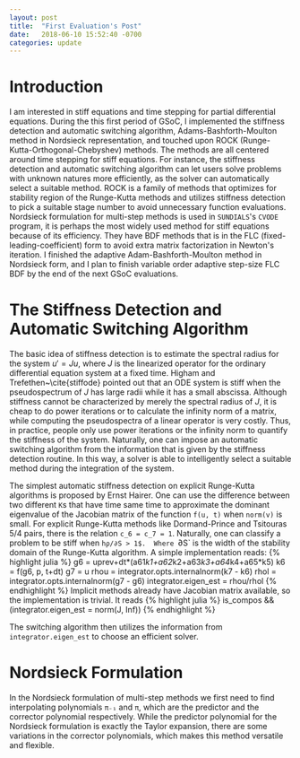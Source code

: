 ```yaml
---
layout: post
title:  "First Evaluation's Post"
date:   2018-06-10 15:52:40 -0700
categories: update
---
```


# Introduction
I am interested in stiff equations and time stepping for partial differential
equations. During the this first period of GSoC, I implemented the stiffness
detection and automatic switching algorithm, Adams-Bashforth-Moulton method in
Nordsieck representation, and touched upon ROCK
(Runge-Kutta-Orthogonal-Chebyshev) methods. The methods are all centered around
time stepping for stiff equations.  For instance, the stiffness detection and
automatic switching algorithm can let users solve problems with unknown natures
more efficiently, as the solver can automatically select a suitable method.
ROCK is a family of methods that optimizes for stability region of the
Runge-Kutta methods and utilizes stiffness detection to pick a suitable stage
number to avoid unnecessary function evaluations. Nordsieck formulation for
multi-step methods is used in `SUNDIALS`'s `CVODE` program, it is
perhaps the most widely used method for stiff equations because of its
efficiency. They have BDF methods that is in the FLC
(fixed-leading-coefficient) form to avoid extra matrix factorization in
Newton's iteration. I finished the adaptive Adam-Bashforth-Moulton method in
Nordsieck form, and I plan to finish variable order adaptive step-size FLC BDF
by the end of the next GSoC evaluations.

# The Stiffness Detection and Automatic Switching Algorithm
The basic idea of stiffness detection is to estimate the spectral radius for
the system $u'=Ju$, where $J$ is the linearized operator for the ordinary
differential equation system at a fixed time. Higham and
Trefethen~\cite{stiffode} pointed out that an ODE system is stiff when the
pseudospectrum of $J$ has large radii while it has a small abscissa. Although
stiffness cannot be characterized by merely the spectral radius of $J$, it is
cheap to do power iterations or to calculate the infinity norm of a matrix, while
computing the pseudospectra of a linear operator is very costly. Thus, in
practice, people only use power iterations or the infinity norm to quantify the
stiffness of the system. Naturally, one can impose an automatic switching
algorithm from the information that is given by the stiffness detection
routine. In this way, a solver is able to intelligently select a suitable
method during the integration of the system.

The simplest automatic stiffness detection on explicit Runge-Kutta algorithms
is proposed by Ernst Hairer. One can use the difference between two different
`K`s that have time same time to approximate the dominant eigenvalue of the
Jacobian matrix of the function `f(u, t)` when `norm(v)` is small. For explicit
Runge-Kutta methods like Dormand-Prince and Tsitouras 5/4 pairs, there is the
relation `c_6 = c_7 = 1`.  Naturally, one can classify a problem to be stiff
when `hρ/∂S > 1$.  Where `∂S` is the width of the stability domain of the
Runge-Kutta algorithm. A simple implementation reads:
{% highlight julia %}
g6 = uprev+dt*(a61*k1+a62*k2+a63*k3+a64*k4+a65*k5)
k6 = f(g6, p, t+dt)
g7 = u
rhou = integrator.opts.internalnorm(k7 - k6)
rhol = integrator.opts.internalnorm(g7 - g6)
integrator.eigen_est = rhou/rhol
{% endhighlight %}
Implicit methods already have Jacobian matrix available, so the implementation
is trivial. It reads
{% highlight julia %}
is_compos && (integrator.eigen_est = norm(J, Inf))
{% endhighlight %}

The switching algorithm then utilizes the information from
`integrator.eigen_est` to choose an efficient solver.

# Nordsieck Formulation
In the Nordsieck formulation of multi-step methods we first need to find
interpolating polynomials `π₋₁` and `π`, which are the predictor and the
corrector polynomial respectively. While the predictor polynomial for the
Nordsieck formulation is exactly the Taylor expansion, there are some
variations in the corrector polynomials, which makes this method versatile and
flexible.
